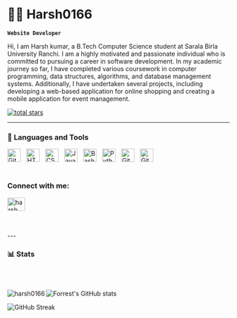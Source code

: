 # 👨‍💻 Harsh0166

**`Website Developer`**

Hi, I am Harsh kumar, a B.Tech Computer Science student at Sarala Birla University Ranchi. I am a highly motivated and passionate individual who is committed to pursuing a career in software development.
In my academic journey so far, I have completed various coursework in computer programming, data structures, algorithms, and database management systems. Additionally, I have undertaken several projects, including developing a web-based application for online shopping and creating a mobile application for event management.

   <p align="left">
      <a href="https://github.com/harsh0166?tab=repositories&sort=stargazers">
         <img alt="total stars" title="Total stars on GitHub" src="https://custom-icon-badges.demolab.com/github/stars/harsh0166?color=55960c&style=for-the-badge&labelColor=488207&logo=star"/></a>
   </p>

---

### 🧰 Languages and Tools

<img align="left" alt="Git" width="30px" style="padding-right:10px;" src="https://cdn.jsdelivr.net/gh/devicons/devicon/icons/git/git-original.svg" />
<img align="left" alt="HTML" width="30px" style="padding-right:10px;" src="https://cdn.jsdelivr.net/gh/devicons/devicon/icons/html5/html5-plain.svg" />
<img align="left" alt="CSS" width="30px" style="padding-right:10px;" src="https://cdn.jsdelivr.net/gh/devicons/devicon/icons/css3/css3-plain.svg" />
<img align="left" alt="JavaScript" width="30px" style="padding-right:10px;" src="https://cdn.jsdelivr.net/gh/devicons/devicon/icons/javascript/javascript-plain.svg" />
<img align="left" alt="Bash" width="30px" style="padding-right:10px;" src="https://cdn.jsdelivr.net/gh/devicons/devicon/icons/php/php-original.svg" />
<img align="left" alt="Python" width="30px" style="padding-right:10px;" src="https://cdn.jsdelivr.net/gh/devicons/devicon/icons/python/python-plain.svg" />
<img align="left" alt="GitHub" width="30px" style="padding-right:10px;" src="https://cdn.jsdelivr.net/gh/devicons/devicon@latest/icons/github/github-original-wordmark.svg" />
<img align="left" alt="GitHub" width="30px" style="padding-right:10px;" src="https://cdn.jsdelivr.net/gh/devicons/devicon@latest/icons/cplusplus/cplusplus-original.svg" />
          <br><br>

<br />
<h3 align="left">Connect with me:</h3>
<p align="left">
<a href="https://www.linkedin.com/in/harsh-kumar-40761826b" target="blank"><img align="center" src="https://upload.wikimedia.org/wikipedia/commons/thumb/c/ca/LinkedIn_logo_initials.png/800px-LinkedIn_logo_initials.png" alt="harsh kumar" height="30" width="40" /></a>
</p><br>
<br>
---

### 📊 Stats
<br><br>

<img align="left" src="https://github-readme-stats.vercel.app/api/top-langs?username=harsh0166&show_icons=true&locale=en&theme=gruvbox&layout=compact" alt="harsh0166" />

![Forrest's GitHub stats](https://github-readme-stats.vercel.app/api?username=harsh0166&show_icons=true&theme=gruvbox)

 ![GitHub Streak](https://streak-stats.demolab.com?user=harsh0166&theme=gruvbox&border_radius=4.5)
